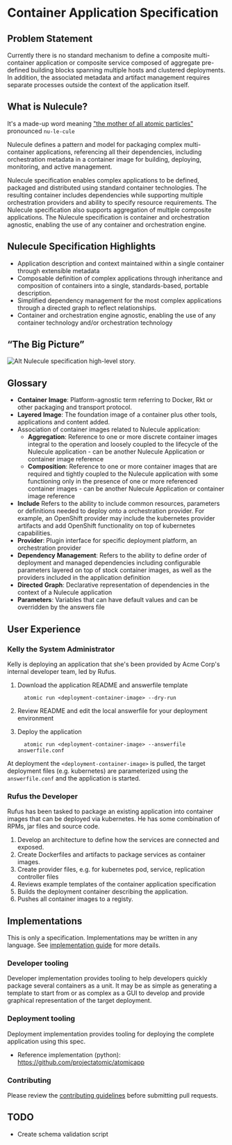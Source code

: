 # Container Application Specification

## Problem Statement
Currently there is no standard mechanism to define a composite multi-container application or composite service composed of aggregate pre-defined building blocks spanning multiple hosts and clustered deployments. In addition, the associated metadata and artifact management requires separate processes outside the context of the application itself. 

## What is Nulecule?
It's a made-up word meaning ["the mother of all atomic particles"](http://simpsons.wikia.com/wiki/Made-up_words) pronounced `nu-le-cule`

Nulecule defines a pattern and model for packaging complex multi-container applications, referencing all their dependencies, including orchestration metadata in a container image for building, deploying, monitoring, and active management.

Nulecule specification enables complex applications to be defined, packaged and distributed using standard container technologies. The resulting container includes dependencies while supporting multiple orchestration providers and ability to specify resource requirements. The Nulecule specification also supports aggregation of multiple composite applications. The Nulecule specification is container and orchestration agnostic, enabling the use of any container and orchestration engine.

## Nulecule Specification Highlights

* Application description and context maintained within a single container through extensible metadata
* Composable definition of complex applications through inheritance and composition of containers into a single, standards-based, portable description.
* Simplified dependency management for the most complex applications through a directed graph to reflect relationships.
* Container and orchestration engine agnostic, enabling the use of any container technology and/or orchestration technology

## “The Big Picture”

![Alt Nulecule specification high-level story.](/images/NuleculeHigh-LevelStory.png "Nulecule specification high-level story")

## Glossary

* __Container__ __Image__: Platform-agnostic term referring to Docker, Rkt or other packaging and transport protocol. 
* __Layered__ __Image__: The foundation image of a container plus other tools, applications and content added.
* Association of container images related to Nulecule application:
  * __Aggregation__: Reference to one or more discrete container images integral to the operation and loosely coupled to the lifecycle of the Nulecule application - can be another Nulecule Application or container image reference
  * __Composition__: Reference to one or more container images that are required and tightly coupled to the Nulecule application with some functioning only in the presence of one or more referenced container images - can be another Nulecule Application or container image reference
* __Include__ Refers to the ability to include common resources, parameters or definitions needed to deploy onto a orchestration provider. For example, an OpenShift provider may include the kubernetes provider artifacts and add OpenShift functionality on top of kubernetes capabilities.
* __Provider__: Plugin interface for specific deployment platform, an orchestration provider
* __Dependency__ __Management__: Refers to the ability to define order of deployment and managed dependencies including configurable parameters layered on top of stock container images, as well as the providers included in the application definition 
* __Directed__ __Graph__: Declarative representation of dependencies in the context of a Nulecule application
* __Parameters__: Variables that can have default values and can be overridden by the answers file

## User Experience

### Kelly the System Administrator

Kelly is deploying an application that she's been provided by Acme Corp's internal developer team, led by Rufus.

1. Download the application README and answerfile template

         atomic run <deployment-container-image> --dry-run

2. Review README and edit the local answerfile for your deployment environment
3. Deploy the application

         atomic run <deployment-container-image> --answerfile answerfile.conf

At deployment the `<deployment-container-image>` is pulled, the target deployment files (e.g. kubernetes) are parameterized using the `answerfile.conf` and the application is started.

### Rufus the Developer

Rufus has been tasked to package an existing application into container images that can be deployed via kubernetes. He has some combination of RPMs, jar files and source code.

1. Develop an architecture to define how the services are connected and exposed.
1. Create Dockerfiles and artifacts to package services as container images.
1. Create provider files, e.g. for kubernetes pod, service, replication controller files
1. Reviews example templates of the container application specification
1. Builds the deployment container describing the application.
1. Pushes all container images to a registy.

## Implementations

This is only a specification. Implementations may be written in any language. See [implementation guide](/docs/implementation_guide.md) for more details.

### Developer tooling

Developer implementation provides tooling to help developers quickly package several containers as a unit. It may be as simple as generating a template to start from or as complex as a GUI to develop and provide graphical representation of the target deployment.

### Deployment tooling

Deployment implementation provides tooling for deploying the complete application using this spec.

* Reference implementation (python): https://github.com/projectatomic/atomicapp

### Contributing

Please review the [contributing guidelines](CONTRIBUTING.md) before submitting pull requests.

## TODO

* Create schema validation script

